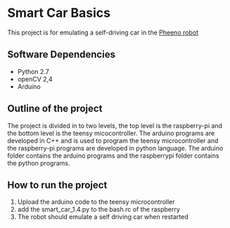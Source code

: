 # Smart Car Basics

This project is for emulating a self-driving car in the [Pheeno robot](http://www.math.ucla.edu/~bertozzi/papers/PheenoICRA2016.pdf) 

## Software Dependencies

- Python 2.7
- openCV 2,4
- Arduino

## Outline of the project

The project is divided in to two levels, the top level is the raspberry-pi and the bottom level is the teensy micocontroller. The arduino programs are developed in C++ and is used to program the teensy microcontroller and the raspberry-pi programs are developed in python language.
The arduino folder contains the arduino programs and the raspberrypi folder contains the python programs.

## How to run the project

1. Upload the arduino code to the teensy  microcontroller
2. add the smart_car_1.4.py to the bash.rc of the raspberry
3. The robot should emulate a self driving car when restarted
